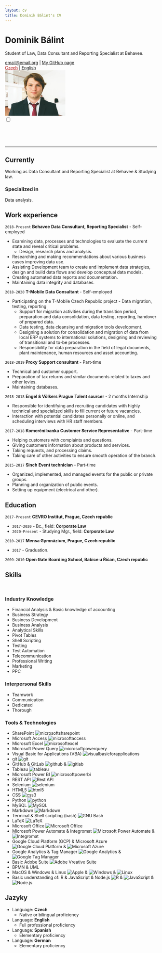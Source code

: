 ```yaml
---
layout: cv
title: Dominik Bálint's CV
---
```


<div class="fixed">

<h1>Dominik Bálint</h1>
<p>Student of Law, Data Consultant and Reporting Specialist at Behavee.</p>

<div id="webaddress">
<a href="email@email.cz">email@email.org</a>
| <a href="https://github.com/Dominik-97">My GitHub page</a> <br>
<a href="index_cz.html" style="color: #AA0000;">Czech</a>
| <a href="index.html">English</a>
</div>

<div class="topcorner">
<img src="assets/Me.png" alt="Picture of me" style="width:200px;"/>
</div>

<!-- Rounded switch -->
<label class="switch">
  <input type="checkbox">
  <span class="slider round"></span>
</label>

<hr style="margin-top: 80px;">

</div>

## Currently

Working as Data Consultant and Reporting Specialist at Behavee \& Studying law.

### Specialized in

Data analysis.


## Work experience
`2018-Present` __Behavee__ **Data Consultant, Reporting Specialist** - Self-employed <br>

- Examining data, processes and technologies to evaluate the current state and reveal critical problems.
  - Design, research plans and analysis.
- Researching and making recommendations about various business cases improving data use.
- Assisting Development team to create and implement data strategies, design and build data flows and develop conceptual data models.
- Creating automated data reports and documentation.
- Maintaining data integrity and databases.

`2018-2020` __T-Mobile__ **Data Consultant** - Self-employed <br>

- Participating on the T-Mobile Czech Republic project - Data migration, testing, reporting
  - Support for migration activities during the transition period, preparation and data consolidation, data testing, reporting, handover of prepared data.
  - Data testing, data cleansing and migration tools development.
  - Designing a solution for consolidation and migration of data from local ERP systems to international solutions, designing and reviewing of transitional and to-be processes.
  - Responsibility for data preparation in the field of legal documents, plant maintenance, human resources and asset accounting.

`2018-2019` __Proxy__ **Support consultant** - Part-time <br>

- Technical and customer support.
- Preparation of tax returns and similar documents related to taxes and other levies.
- Maintaining databases.

`2018-2018` __Engel & Völkers Prague__ **Talent sourcer** - 2 months Internship <br>

- Responsible for identifying and recruiting candidates with highly technical and specialized skills to fill current or future vacancies.
- Interaction with potential candidates personally or online, and scheduling interviews with HR staff members.

`2017-2018` __Komerční banka__ **Customer Service Representative** - Part-time <br>

- Helping customers with complaints and questions.
- Giving customers information about products and services.
- Taking requests, and processing claims.
- Taking care of other activities to ensure smooth operation of the branch.

`2015-2017` __Sinch__ **Event technician** - Part-time <br>

- Organized, implemented, and managed events for the public or private groups.
- Planning and organization of public events.
- Setting up equipment (electrical and other).


## Education

`2017-Present`
__CEVRO Institut, Prague, Czech republic__ <br>
- `2017-2020` - Bc., field: __Corporate Law__ <br>
- `2020-Present` - Studying Mgr., field: __Corporate Law__ <br>

`2010-2017`
__Mensa Gymnázium, Prague, Czech republic__ <br>
- `2017` - Graduation. <br>

`2009-2010`
__Open Gate Boarding School, Babice u Říčan, Czech republic__ <br>


## Skills

&nbsp;
&nbsp;
&nbsp;

### Industry Knowledge

- Financial Analysis & Basic knowledge of accounting
- Business Strategy
- Business Development
- Business Analysis
- Analytical Skills
- Pivot Tables
- Shell Scripting
- Testing
- Test Automation
- Telecommunication
- Professional Writing
- Marketing
- PPC


### Interpersonal Skills

- Teamwork
- Communication
- Dedicated
- Thorough


### Tools & Technologies

- SharePoint <img alt="microsoftsharepoint" src="https://simpleicons.org/icons/microsoftsharepoint.svg" width="15px">
- Microsoft Access <img alt="microsoftaccess" src="https://simpleicons.org/icons/microsoftaccess.svg" width="15px">
- Microsoft Excel <img alt="microsoftexcel" src="https://simpleicons.org/icons/microsoftexcel.svg" width="15px">
- Microsoft Power Query <img alt="microsoftpowerquery" src="https://simpleicons.org/icons/microsoft.svg" width="15px">
- Visual Basic for Applications (VBA) <img alt="visualbasicforapplications" src="https://cdn3.iconfinder.com/data/icons/flat-design-spreadsheet-set-5/24/macros-vba-512.png" width="15px">
- git <img alt="git" src="https://simpleicons.org/icons/git.svg" width="15px">
- GitHub & GitLab <img alt="github" src="https://simpleicons.org/icons/github.svg" width="15px"> & <img alt="gitlab" src="https://simpleicons.org/icons/gitlab.svg" width="15px">
- Tableau <img alt="tableau" src="https://simpleicons.org/icons/tableau.svg" width="15px">
- Microsoft Power BI <img alt="microsoftpowerbi" src="https://simpleicons.org/icons/powerbi.svg" width="15px">
- REST API <img alt="Rest API" src="https://img.icons8.com/ios/64/000000/api-settings.png" width="15px">
- Selenium <img alt="selenium" src="https://img.icons8.com/wired/64/000000/selenium-test-automation.png" width="15px">
- HTML5 <img alt="html5" src="https://simpleicons.org/icons/html5.svg" width="15px">
- CSS <img alt="css3" src="https://simpleicons.org/icons/css3.svg" width="15px">
- Python <img alt="python" src="https://simpleicons.org/icons/python.svg" width="15px">
- MySQL <img alt="MySQL" src="https://simpleicons.org/icons/mysql.svg" width="15px">
- Markdown <img alt="Markdown" src="https://simpleicons.org/icons/markdown.svg" width="15px">
- Terminal & Shell scripting (bash) <img alt="GNU Bash" src="https://simpleicons.org/icons/gnubash.svg" width="15px">
- LaTeX <img alt="LaTeX" src="https://simpleicons.org/icons/latex.svg" width="15px">
- Microsoft Office <img alt="Microsoft Office" src="https://simpleicons.org/icons/microsoftoffice.svg" width="15px">
- Microsoft Power Automate & Integromat <img alt="Microsoft Power Automate" src="https://img.icons8.com/fluent/48/000000/microsoft-power-automate-2020.png" width="15px"> & <img alt="Integromat" src="https://images.saasworthy.com/integromat_1954_logo_1576566957_wkfxu.png" width="15px">
- Google Cloud Platform (GCP) & Microsoft Azure <img alt="Google Cloud Platform" src="https://simpleicons.org/icons/googlecloud.svg" width="15px"> & <img alt="Microsoft Azure" src="https://simpleicons.org/icons/microsoftazure.svg" width="15px">
- Google Analytics & Tag Manager <img alt="Google Analytics" src="https://simpleicons.org/icons/googleanalytics.svg" width="15px"> & <img alt="Google Tag Manager" src="https://simpleicons.org/icons/googletagmanager.svg" width="15px">
- Basic Adobe Suite <img alt="Adobe Vreative Suite" src="https://simpleicons.org/icons/adobe.svg" width="15px">
- BPMN & UML
- MacOS & Windows & Linux <img alt="Apple" src="https://simpleicons.org/icons/apple.svg" width="15px"> & <img alt="Windows" src="https://simpleicons.org/icons/windows.svg" width="15px"> & <img alt="Linux" src="https://simpleicons.org/icons/linux.svg" width="15px">
- Basic understanding of: R & JavaScript & Node.js <img alt="R" src="https://simpleicons.org/icons/r.svg" width="15px"> & <img alt="JavaScript" src="https://simpleicons.org/icons/javascript.svg" width="15px"> & <img alt="Node.js" src="https://simpleicons.org/icons/node-dot-js.svg" width="15px">


## Jazyky

- Language: **Czech**
  - Native or bilingual proficiency
- Language: **English**
  - Full professional proficiency
- Language: **Spanish**
  - Elementary proficiency
- Language: **German**
  - Elementary proficiency


<!-- ### Footer

Last updated: December 2020 -->

<!-- Icons by Flaticon/Shield.io/Simpleicons if not by them, then by

https://icons8.com/icon/55497/rest-api OR found by Google Image Search, licence checked OR used Adobe Icons as part of Creative Cloud -->


